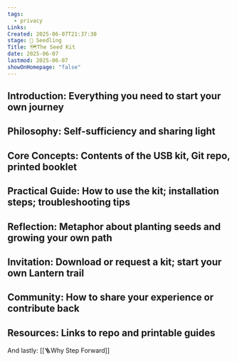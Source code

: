 ```yaml
---
tags:
  - privacy
Links: 
Created: 2025-06-07T21:37:30
stage: 🌱 Seedling
Title: 🗺The Seed Kit
date: 2025-06-07
lastmod: 2025-06-07
showOnHomepage: "false"
---
```

## Introduction: Everything you need to start your own journey

## Philosophy: Self-sufficiency and sharing light

## Core Concepts: Contents of the USB kit, Git repo, printed booklet
    
## Practical Guide: How to use the kit; installation steps; troubleshooting tips
    
## Reflection: Metaphor about planting seeds and growing your own path
    
## Invitation: Download or request a kit; start your own Lantern trail
    
## Community: How to share your experience or contribute back
    
## Resources: Links to repo and printable guides
    
And lastly:  [[🪜Why Step Forward]]